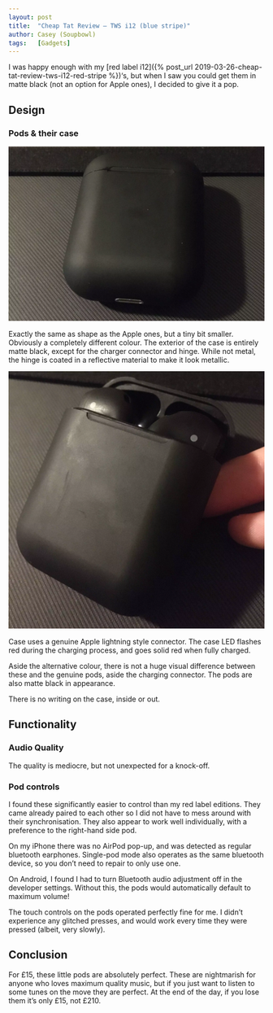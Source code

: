 ```yaml
---
layout: post
title:  "Cheap Tat Review – TWS i12 (blue stripe)"
author: Casey (Soupbowl)
tags:   [Gadgets]
---
```


I was happy enough with my [red label i12]({% post_url 2019-03-26-cheap-tat-review-tws-i12-red-stripe %})‘s, but when I saw you could get them in matte black (not an option for Apple ones), I decided to give it a pop.

## Design

### Pods & their case

![AirPods case resting flat with the lid shut](/assets/img/IMG_0313-scaled-e1574032179639.webp)

Exactly the same as shape as the Apple ones, but a tiny bit smaller. Obviously a completely different colour. The exterior of the case is entirely matte black, except for the charger connector and hinge. While not metal, the hinge is coated in a reflective material to make it look metallic.

![AirPods held slightly tilted with the case lid opened to expose the head of the pods](/assets/img/IMG_0314.webp)

Case uses a genuine Apple lightning style connector. The case LED flashes red during the charging process, and goes solid red when fully charged.

Aside the alternative colour, there is not a huge visual difference between these and the genuine pods, aside the charging connector. The pods are also matte black in appearance.

There is no writing on the case, inside or out.

## Functionality

### Audio Quality

The quality is mediocre, but not unexpected for a knock-off.

### Pod controls

I found these significantly easier to control than my red label editions. They came already paired to each other so I did not have to mess around with their synchronisation. They also appear to work well individually, with a preference to the right-hand side pod.

On my iPhone there was no AirPod pop-up, and was detected as regular bluetooth earphones. Single-pod mode also operates as the same bluetooth device, so you don’t need to repair to only use one.

On Android, I found I had to turn Bluetooth audio adjustment off in the developer settings. Without this, the pods would automatically default to maximum volume!

The touch controls on the pods operated perfectly fine for me. I didn’t experience any glitched presses, and would work every time they were pressed (albeit, very slowly).

## Conclusion

For £15, these little pods are absolutely perfect. These are nightmarish for anyone who loves maximum quality music, but if you just want to listen to some tunes on the move they are perfect. At the end of the day, if you lose them it’s only £15, not £210.
